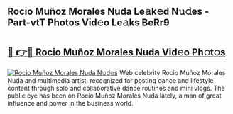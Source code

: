 ## Rocio Muñoz Morales Nuda Le𝚊k𝚎d N𝚞𝚍es - Part-vtT Photos Vid𝚎o Le𝚊ks BeRr9

# <h2><a href="http://fbc3y35.evod.top/?m=Rocio+Mu%c3%b1oz+Morales+Nuda">🔗 👉🔴 Rocio Muñoz Morales Nuda Vid𝚎o Ph𝚘t𝚘s</a></h2>

[![Rocio Muñoz Morales Nuda N𝚞d𝚎s](https://i.imgur.com/8V9OHl7.gif)](http://fbc3y35.evod.top/?m=Rocio+Mu%c3%b1oz+Morales+Nuda)
Web celebrity Rocio Muñoz Morales Nuda and multimedia artist, recognized for posting dance and lifestyle content through solo and collaborative dance routines and mini vlogs. The public eye has been on Rocio Muñoz Morales Nuda lately, a man of great influence and power in the business world. 
